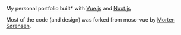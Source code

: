 My personal portfolio built\* with [Vue.js](https://vuejs.org) and [Nuxt.js](https://nuxtjs.org) 

Most of the code (and design) was forked from moso-vue by [Morten Sørensen](https://moso.io/#/). 
